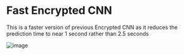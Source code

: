 # Fast Encrypted CNN
This is a faster version of previous Encrypted CNN as it reduces the prediction time to near 1 second rather than 2.5 seconds

![image](https://user-images.githubusercontent.com/21517793/168408381-e1c2faf4-ef5d-4118-8de5-b4f9233b04c4.png)

